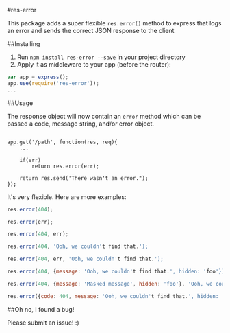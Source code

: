 #res-error

This package adds a super flexible `res.error()` method to express that logs an error and sends the correct JSON response to the client

##Installing

1. Run `npm install res-error --save` in your project directory
2. Apply it as middleware to your app (before the router):
  ````javascript
var app = express();
app.use(require('res-error'));
...
  ````
  
##Usage

The response object will now contain an `error` method which can be passed a code, message string, and/or error object.

```

app.get('/path', function(res, req){
	...
	
	if(err)
		return res.error(err);
	
	return res.send('There wasn't an error.");
});

```

It's very flexible. Here are more examples:

```javascript
res.error(404);

res.error(err);

res.error(404, err);

res.error(404, 'Ooh, we couldn't find that.');

res.error(404, err, 'Ooh, we couldn't find that.');

res.error(404, {message: 'Ooh, we couldn't find that.', hidden: 'foo'});

res.error(404, {message: 'Masked message', hidden: 'foo'}, 'Ooh, we couldn't find that.');

res.error({code: 404, message: 'Ooh, we couldn't find that.', hidden: 'foo');

```


##Oh no, I found a bug!

Please submit an issue! :)